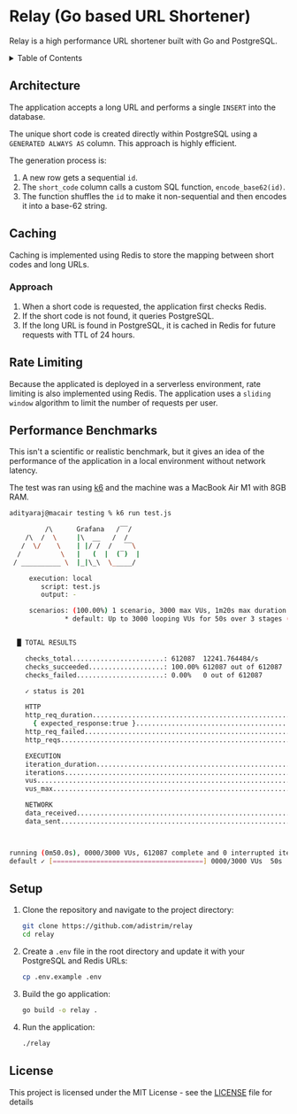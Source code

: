 # Relay (Go based URL Shortener)

Relay is a high performance URL shortener built with Go and PostgreSQL.

<details>
<summary>Table of Contents</summary>

- [Architecture](#architecture)
- [Caching](#caching)
- [Rate Limiting](#rate-limiting)
- [Performance Benchmarks](#performance-benchmarks)
- [Setup](#setup)
- [License](#license)

</details>

## Architecture

The application accepts a long URL and performs a single `INSERT` into the database.

The unique short code is created directly within PostgreSQL using a `GENERATED ALWAYS AS` column. This approach is highly efficient.

The generation process is:
  1.  A new row gets a sequential `id`.
  2.  The `short_code` column calls a custom SQL function, `encode_base62(id)`.
  3.  The function shuffles the `id` to make it non-sequential and then encodes it into a base-62 string.

## Caching
Caching is implemented using Redis to store the mapping between short codes and long URLs.

### Approach
1.  When a short code is requested, the application first checks Redis.
2.  If the short code is not found, it queries PostgreSQL.
3.  If the long URL is found in PostgreSQL, it is cached in Redis for future requests with TTL of 24 hours.

## Rate Limiting
Because the applicated is deployed in a serverless environment, rate limiting is also implemented using Redis. The application uses a `sliding window` algorithm to limit the number of requests per user.

## Performance Benchmarks
This isn't a scientific or realistic benchmark, but it gives an idea of the performance of the application in a local environment without network latency.

The test was ran using [k6](https://k6.io/) and the machine was a MacBook Air M1 with 8GB RAM.

```bash
adityaraj@macair testing % k6 run test.js

         /\      Grafana   /‾‾/  
    /\  /  \     |\  __   /  /   
   /  \/    \    | |/ /  /   ‾‾\ 
  /          \   |   (  |  (‾)  |
 / __________ \  |_|\_\  \_____/ 

     execution: local
        script: test.js
        output: -

     scenarios: (100.00%) 1 scenario, 3000 max VUs, 1m20s max duration (incl. graceful stop):
              * default: Up to 3000 looping VUs for 50s over 3 stages (gracefulRampDown: 30s, gracefulStop: 30s)


  █ TOTAL RESULTS 

    checks_total.......................: 612087  12241.764484/s
    checks_succeeded...................: 100.00% 612087 out of 612087
    checks_failed......................: 0.00%   0 out of 612087

    ✓ status is 201

    HTTP
    http_req_duration.......................................................: avg=196.29ms min=150µs    med=228.47ms max=333.98ms p(90)=275.51ms p(95)=294.62ms
      { expected_response:true }............................................: avg=196.29ms min=150µs    med=228.47ms max=333.98ms p(90)=275.51ms p(95)=294.62ms
    http_req_failed.........................................................: 0.00%  0 out of 612087
    http_reqs...............................................................: 612087 12241.764484/s

    EXECUTION
    iteration_duration......................................................: avg=196.35ms min=179.79µs med=228.52ms max=334.04ms p(90)=275.57ms p(95)=294.68ms
    iterations..............................................................: 612087 12241.764484/s
    vus.....................................................................: 49     min=49          max=3000
    vus_max.................................................................: 3000   min=3000        max=3000

    NETWORK
    data_received...........................................................: 94 MB  1.9 MB/s
    data_sent...............................................................: 118 MB 2.4 MB/s



running (0m50.0s), 0000/3000 VUs, 612087 complete and 0 interrupted iterations
default ✓ [======================================] 0000/3000 VUs  50s
```

## Setup
1.  Clone the repository and navigate to the project directory:
    ```bash
    git clone https://github.com/adistrim/relay
    cd relay
    ```
2. Create a `.env` file in the root directory and update it with your PostgreSQL and Redis URLs:
    ```bash
    cp .env.example .env
    ```
3. Build the go application:
    ```bash
    go build -o relay .
    ```
4. Run the application:
    ```bash
    ./relay
    ```

## License
This project is licensed under the MIT License - see the [LICENSE](LICENSE) file for details
